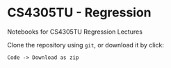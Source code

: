  # CS4305TU - Regression
 
Notebooks for CS4305TU Regression Lectures

Clone the repository using `git`, or download it by click:

``
Code -> Download as zip
``
